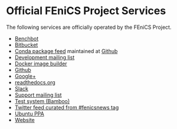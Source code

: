 # Official FEniCS Project Services

The following services are officially operated by the FEniCS Project.

- [Benchbot](http://fenics-bamboo.simula.no:8085/browse/DOL-DB/latest/artifact/JOB1/Benchmarks/index.html)
- [Bitbucket](https://bitbucket.org/fenics-project)
- [Conda package feed](https://anaconda.org/conda-forge/fenics) maintained at [Github](https://github.com/conda-forge/fenics-feedstock/)
- [Development mailing list](https://groups.google.com/forum/#!forum/fenics-dev)
- [Docker image builder](https://quay.io/organization/fenicsproject)
- [Github](https://github.com/fenics)
- [Google+](https://plus.google.com/communities/105550716956576029273)
- [readthedocs.org](https://fenics.readthedocs.io/en/latest/)
- [Slack](https://fenicsproject.slack.com)
- [Support mailing list](https://groups.google.com/forum/#!forum/fenics-support)
- [Test system (Bamboo)](https://bamboo.fenicsproject.org/)
- [Twitter feed curated from #fenicsnews tag](https://twitter.com/search?q=%23fenicsnews&src=typd)
- [Ubuntu PPA](https://launchpad.net/~fenics-packages/+archive/ubuntu/fenics)
- [Website](https://fenicsproject.org)
